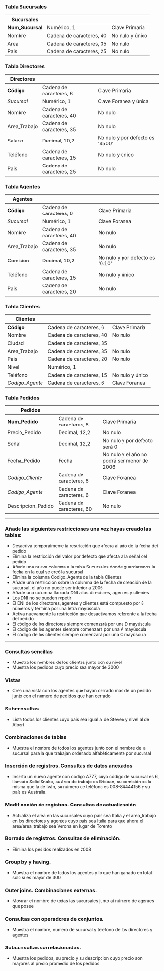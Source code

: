 ### Tabla Sucursales
| Sucursales            |                          |                           |
|-----------------------|--------------------------|---------------------------|
| **Num_Sucursal**      | Numérico, 1              | Clave Primaria            |                 
| Nombre                | Cadena de caracteres, 40 | No nulo y único           |
| Area                  | Cadena de caracteres, 35 | No nulo                   |
| Pais                  | Cadena de caracteres, 25 | No nulo                   |

### Tabla Directores
| Directores   |                          |                                    |
|--------------|--------------------------|------------------------------------|
| **Código**   | Cadena de caracteres, 6  | Clave Primaria                     |
| _Sucursal_   | Numérico, 1              | Clave Foranea y única              |
| Nombre       | Cadena de caracteres, 40 | No nulo                            |
| Area_Trabajo | Cadena de caracteres, 35 | No nulo                            |
| Salario      | Decimal, 10,2            | No nulo y por defecto es '4500'    |
| Teléfono     | Cadena de caracteres, 15 | No nulo y único                    |
| Pais         | Cadena de caracteres, 25 | No nulo                            |

### Tabla Agentes
| Agentes      |                          |                                    |
|--------------|--------------------------|------------------------------------|
| **Código**   | Cadena de caracteres, 6  | Clave Primaria                     |
| _Sucursal_   | Numérico, 1              | Clave Foranea                      |
| Nombre       | Cadena de caracteres, 40 | No nulo                            |
| Area_Trabajo | Cadena de caracteres, 35 | No nulo                            |
| Comision     | Decimal, 10,2            | No nulo y por defecto es '0.10'    |
| Teléfono     | Cadena de caracteres, 15 | No nulo y único                    |
| Pais         | Cadena de caracteres, 20 | No nulo                            |

### Tabla Clientes
| Clientes         |                          |                                |
|------------------|--------------------------|--------------------------------|
| **Código**       | Cadena de caracteres, 6  | Clave Primaria                 |
| Nombre           | Cadena de caracteres, 40 | No nulo                        |
| Ciudad           | Cadena de caracteres, 35 |                                |
| Area_Trabajo     | Cadena de caracteres, 35 | No nulo                        |
| Pais             | Cadena de caracteres, 20 | No nulo                        |
| Nivel            | Numérico, 1              |                                |
| Teléfono         | Cadena de caracteres, 15 | No nulo y único                |
| _Codigo_Agente_  | Cadena de caracteres, 6  | Clave Foranea                  |

### Tabla Pedidos
| Pedidos            |                          |                              |
|--------------------|--------------------------|------------------------------|
| **Num_Pedido**     | Cadena de caracteres, 6  | Clave Primaria               |
| Precio_Pedido      | Decimal, 12,2            | No nulo                      |
| Señal              | Decimal, 12,2            | No nulo y por defecto será 0 |
| Fecha_Pedido       | Fecha                    | No nulo y el año no podrá ser menor de 2006|
| _Codigo_Cliente_   | Cadena de caracteres, 6  | Clave Foranea                |
| _Codigo_Agente_    | Cadena de caracteres, 6  | Clave Foranea                |
| Descripcion_Pedido | Cadena de caracteres, 60 | No nulo                      |

----------------------

### Añade las siguientes restricciones una vez hayas creado las tablas:
- Desactiva temporalmente la restricción que afecta al año de la fecha del pedido
- Elimina la restricción del valor por defecto que afecta a la señal del pedido
- Añade una nueva columna a la tabla Sucursales donde guardaremos la fecha en la cual se creó la sucursal
- Elimina la columna Codigo_Agente de la tabla Clientes
- Añade una restricción sobre la columna de la fecha de creación de la sucursal, el año no puede ser inferior a 2006
- Añade una columna llamada DNI a los directores, agentes y clientes
- Los DNI no se pueden repetir
- El DNI de los directores, agentes y clientes está compuesto por 8 números y termina por una letra mayúscula
- Activa nuevamente la restricción que desactivamos referente a la fecha del pedido
- El código de los directores siempre comenzará por una D mayúscula
- El código de los agentes siempre comenzará por una A mayúscula
- El código de los clientes siempre comenzará por una C mayúscula

----------------------

### Consultas sencillas
- Muestra los nombres de los clientes junto con su nivel
- Muestra los pedidos cuyo precio sea mayor de 3000

### Vistas
- Crea una vista con los agentes que hayan cerrado más de un pedido junto con el número de pedidos que han cerrado

### Subconsultas
- Lista todos los clientes cuyo pais sea igual al de Steven y nivel al de Albert

### Combinaciones de tablas
- Muestra el nombre de todos los agentes junto con el nombre de la sucursal para la que trabajan ordenado alfabéticamente por sucursal

### Inserción de registros. Consultas de datos anexados
- Inserta un nuevo agente con código A777, cuyo código de sucursal es 6, llamado Solid Snake, su área de trabajo es Brisban, su comisión es la misma 
  que la de Iván, su número de teléfono es 008-84444156 y su país es Australia.

### Modificación de registros. Consultas de actualización
- Actualiza el area en las sucursales cuyo pais sea Italia y el area_trabajo en los directores y agentes cuyo pais sea Italia para que ahora el area/area_trabajo sea Verona en lugar de Torento

### Borrado de registros. Consultas de eliminación.
- Elimina los pedidos realizados en 2008

### Group by y having.
- Muestra el nombre de todos los agentes y lo que han ganado en total solo si es mayor de 300

### Outer joins. Combinaciones externas.
- Mostrar el nombre de todas las sucursales junto al número de agentes que posee

### Consultas con operadores de conjuntos.
- Muestra el nombre, numero de sucursal y telefono de los directores y agentes

### Subconsultas correlacionadas.
- Muestra los pedidos, su precio y su descripcion cuyo precio son mayores al precio promedio de los pedidos
